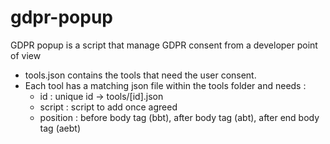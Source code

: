 # gdpr-popup
GDPR popup is a script that manage GDPR consent from a developer point of view

* tools.json contains the tools that need the user consent.
* Each tool has a matching json file within the tools folder and needs :
    * id : unique id -> tools/[id].json  
    * script : script to add once agreed 
    * position : before body tag (bbt), after body tag (abt), after end body tag (aebt)
